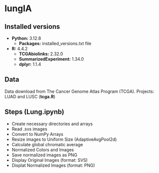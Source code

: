 # lungIA

## Installed versions
- **Python:** 3.12.8
    - **Packages:** installed_versions.txt file
- **R:** 4.4.2
    -  **TCGAbiolinks:** 2.32.0
    -  **SummarizedExperiment:** 1.34.0
    -  **dplyr:** 1.1.4
## Data
Data download from The Cancer Genome Atlas Program (TCGA). Projects: LUAD and LUSC (**tcga.R**)

## Steps (Lung.ipynb)
- Create necessary directories and arrays
- Read .svs images
- Convert to NumPy Arrays
- Resize images to Uniform Size (AdaptiveAvgPool2d)
- Calculate global chromatic average
- Normalized Colors and Images
- Save normalized images as PNG
- Display Original Images (format: SVS)
- Displat Normalized Images (format: PNG)
